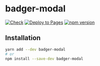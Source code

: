 # badger-modal
[![Check](https://github.com/roma-borsuk/badger-modal/actions/workflows/check.yml/badge.svg)](https://github.com/roma-borsuk/badger-modal/actions/workflows/check.yml)
[![Deploy to Pages](https://github.com/roma-borsuk/badger-modal/actions/workflows/pages.yml/badge.svg)](https://github.com/roma-borsuk/badger-modal/actions/workflows/pages.yml)
[![npm version](https://badge.fury.io/js/badger-modal.svg)](https://badge.fury.io/js/badger-modal)

## Installation

```bash
yarn add --dev badger-modal
# or
npm install --save-dev badger-modal
```
